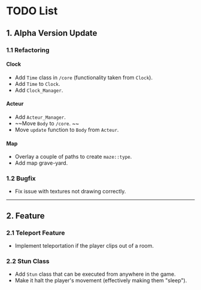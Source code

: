 # TODO List

## 1. Alpha Version Update

### 1.1 Refactoring

#### Clock
- Add `Time` class in `/core` (functionality taken from `Clock`).
- Add `Time` to `Clock`.
- Add `Clock_Manager`.

#### Acteur
- Add `Acteur_Manager`.
- ~~Move `Body` to `/core`. ~~
- Move `update` function to `Body` from `Acteur`.

#### Map
- Overlay a couple of paths to create `maze::type`.
- Add map grave-yard.

### 1.2 Bugfix
- Fix issue with textures not drawing correctly.

---

## 2. Feature

### 2.1 Teleport Feature
- Implement teleportation if the player clips out of a room.

### 2.2 Stun Class
- Add `Stun` class that can be executed from anywhere in the game.
- Make it halt the player's movement (effectively making them "sleep").
